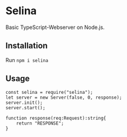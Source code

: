 # Selina
Basic TypeScript-Webserver on Node.js.

## Installation
Run `npm i selina`

## Usage
```
const selina = require("selina");
let server = new Server(false, 0, response);
server.init();
server.start();

function response(req:Request):string{
    return "RESPONSE";
}
```